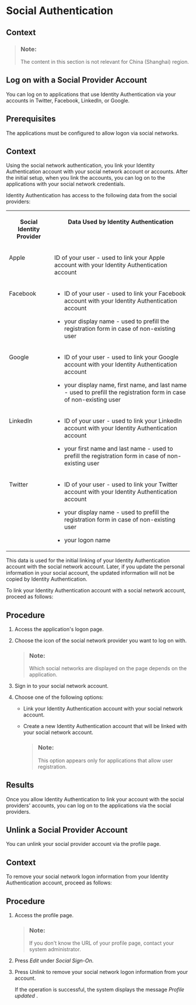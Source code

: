 <!-- loio108607a9d90b4712a1acb6e179ffeddf -->

# Social Authentication



<a name="loio108607a9d90b4712a1acb6e179ffeddf__context_gnk_rrg_vgb"/>

## Context

> ### Note:  
> The content in this section is not relevant for China \(Shanghai\) region.

<a name="xxx"/>

<!-- xxx -->

## Log on with a Social Provider Account

You can log on to applications that use Identity Authentication via your accounts in Twitter, Facebook, LinkedIn, or Google.



## Prerequisites

The applications must be configured to allow logon via social networks.



## Context

Using the social network authentication, you link your Identity Authentication account with your social network account or accounts. After the initial setup, when you link the accounts, you can log on to the applications with your social network credentials.

Identity Authentication has access to the following data from the social providers:


<table>
<tr>
<th valign="top">

Social Identity Provider

</th>
<th valign="top">

Data Used by Identity Authentication 

</th>
</tr>
<tr>
<td valign="top">

Apple

</td>
<td valign="top">

ID of your user - used to link your Apple account with your Identity Authentication account

</td>
</tr>
<tr>
<td valign="top">

Facebook

</td>
<td valign="top">

-   ID of your user - used to link your Facebook account with your Identity Authentication account

-   your display name - used to prefill the registration form in case of non-existing user




</td>
</tr>
<tr>
<td valign="top">

Google

</td>
<td valign="top">

-   ID of your user - used to link your Google account with your Identity Authentication account

-   your display name, first name, and last name - used to prefill the registration form in case of non-existing user




</td>
</tr>
<tr>
<td valign="top">

LinkedIn

</td>
<td valign="top">

-   ID of your user - used to link your LinkedIn account with your Identity Authentication account

-   your first name and last name - used to prefill the registration form in case of non-existing user




</td>
</tr>
<tr>
<td valign="top">

Twitter

</td>
<td valign="top">

-   ID of your user - used to link your Twitter account with your Identity Authentication account

-   your display name - used to prefill the registration form in case of non-existing user

-   your logon name




</td>
</tr>
</table>

This data is used for the initial linking of your Identity Authentication account with the social network account. Later, if you update the personal information in your social account, the updated information will not be copied by Identity Authentication.

To link your Identity Authentication account with a social network account, proceed as follows:



<a name="xxx__steps_xwd_m2g_pt"/>

## Procedure

1.  Access the application's logon page.

2.  Choose the icon of the social network provider you want to log on with.

    > ### Note:  
    > Which social networks are displayed on the page depends on the application.

3.  Sign in to your social network account.

4.  Choose one of the following options:

    -   Link your Identity Authentication account with your social network account.
    -   Create a new Identity Authentication account that will be linked with your social network account.

        > ### Note:  
        > This option appears only for applications that allow user registration.





## Results

Once you allow Identity Authentication to link your account with the social providers' accounts, you can log on to the applications via the social providers.

<a name="yyy"/>

<!-- yyy -->

## Unlink a Social Provider Account

You can unlink your social provider account via the profile page.



## Context

To remove your social network logon information from your Identity Authentication account, proceed as follows:



<a name="yyy__steps_social_auth"/>

## Procedure

1.  Access the profile page.

    > ### Note:  
    > If you don't know the URL of your profile page, contact your system administrator.

2.  Press *Edit* under *Social Sign-On*.

3.  Press *Unlink* to remove your social network logon information from your account.

    If the operation is successful, the system displays the message *Profile updated* .


